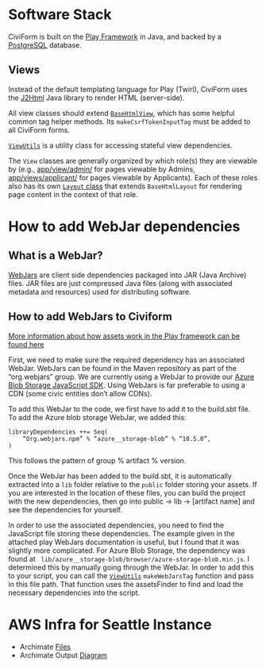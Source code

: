 # Software Stack

CiviForm is built on the [Play Framework](https://www.playframework.com/) in Java, and backed by a [PostgreSQL](https://www.postgresql.org/) database.

## Views

Instead of the default templating language for Play (Twirl), CiviForm uses the [J2Html](https://j2html.com/) Java library to render HTML (server-side).

All view classes should extend [`BaseHtmlView`](https://github.com/seattle-uat/civiform/blob/main/universal-application-tool-0.0.1/app/views/BaseHtmlView.java), which has some helpful common tag helper methods. Its `makeCsrfTokenInputTag` must be added to all CiviForm forms.

[`ViewUtils`](https://github.com/seattle-uat/civiform/blob/main/universal-application-tool-0.0.1/app/views/ViewUtils.java) is a utility class for accessing stateful view dependencies.

The `View` classes are generally organized by which role(s) they are viewable by (e.g., [app/view/admin/](https://github.com/seattle-uat/civiform/tree/main/universal-application-tool-0.0.1/app/views/admin) for pages viewable by Admins, [app/views/applicant/](https://github.com/seattle-uat/civiform/tree/main/universal-application-tool-0.0.1/app/views/applicant) for pages viewable by Applicants). Each of these roles also has its own [`Layout` class](https://github.com/seattle-uat/civiform/blob/main/universal-application-tool-0.0.1/app/views/admin/AdminLayout.java) that extends `BaseHtmlLayout` for rendering page content in the context of that role.

# How to add WebJar dependencies

## What is a WebJar?

[WebJars](https://www.baeldung.com/maven-webjars) are client side dependencies packaged into JAR (Java Archive) files. JAR files are just compressed Java files (along with associated metadata and resources) used for distributing software.

## How to add WebJars to Civiform
[More information about how assets work in the Play framework can be found here](https://www.playframework.com/documentation/2.8.x/AssetsOverview)

First, we need to make sure the required dependency has an associated WebJar.
WebJars can be found in the Maven repository as part of the “org.webjars” group. We are currently using a WebJar to provide our [Azure Blob Storage JavaScript SDK](https://mvnrepository.com/artifact/org.webjars.npm/azure__storage-blob). Using WebJars is far preferable to using a CDN (some civic entities don’t allow CDNs).

To add this WebJar to the code, we first have to add it to the build.sbt file. To add the Azure blob storage WebJar, we added this:
```
libraryDependencies ++= Seq(
	“Org.webjars.npm” % “azure__storage-blob” % “10.5.0”,
)
```
This follows the pattern of group % artifact % version. 

Once the WebJar has been added to the build.sbt, it is automatically extracted into a ```lib``` folder relative to the ```public``` folder storing your assets. 
If you are interested in the location of these files, you can build the project with the new dependencies, then go into public -> lib -> [artifact name] and see the dependencies for yourself. 

In order to use the associated dependencies, you need to find the JavaScript file storing these dependencies. The example given in the attached play WebJars documentation is useful, but I found that it was slightly more complicated. For Azure Blob Storage, the dependency was found at ``` lib/azure__storage-blob/browser/azure-storage-blob.min.js```. I determined this by manually going through the WebJar. In order to add this to your script, you can call the [`ViewUtils`](https://github.com/seattle-uat/civiform/blob/main/universal-application-tool-0.0.1/app/views/ViewUtils.java) ```makeWebJarsTag``` function and pass in this file path. That function uses the assetsFinder to find and load the necessary dependencies into the script. 


# AWS Infra for Seattle Instance

-  Archimate [Files](https://drive.google.com/drive/folders/1dtYkqGzPgjmzLmB7Yu0uULH-vhrmSygd?usp=sharing)
-  Archimate Output [Diagram](https://drive.google.com/file/d/1qWBlDo8g5ZPydpt9NbC8lqfT3BwfhELo/view?usp=sharing)